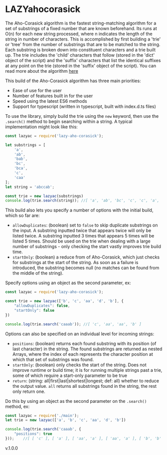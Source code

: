# LAZYahocorasick

The Aho-Corasick algorithm is the fastest string-matching algorithm for a set of substrings of a fixed number that are known beforehand. Its runs at O(n) for each new string processed, where n indicates the length of the string in number of characters. This is accomplished by first building a 'trie' or 'tree' from the number of substrings that are to be matched to the string. Each substring is broken down into constituent characters and a trie built up. The trie includes the 'child' characters that follow (stored in the 'dict' object of the script) and the 'suffix' characters that list the identical suffixes at any point on the trie (stored in the 'suffix' object of the script). You can read more about the algorithm [here](https://en.wikipedia.org/wiki/Aho%E2%80%93Corasick_algorithm)

This build of the Aho-Corasick algorithm has three main priorities:
- Ease of use for the user
- Number of features built in for the user
- Speed using the latest ES6 methods
- Support for typescript (written in typescript, built with index.d.ts files)

To use the library, simply build the trie using the `new` keyword, then use the `.search()` method to begin searching within a string. A typical implementation might look like this:

```js
const lazyac = require('lazy-aho-corasick');

let substrings = [
    'a',
    'ab',
    'bab',
    'bc',
    'bca',
    'c',
    'caa'
];
let string = 'abccab';

const trie = new lazyac(substrings)
console.log(trie.search(string)); //[ 'a', 'ab', 'bc', 'c', 'c', 'a', 'ab']
```

This build also lets you specify a number of options with the initial build, which so far are:

- `allowDuplicates`: (boolean) set to `false` to skip duplicate substrings on the input. A substring inputted twice that appears twice will only be listed twice. A substring inputted 3 times that appears 5 times will be listed 5 times. Should be used on the trie when dealing with a large number of substrings - only checking the start vastly improves trie build time.
- `startOnly`: (boolean) a reduce from of Aho-Corasick, which just checks for substrings at the start of the string. As soon as a failure is introduced, the substring becomes null (no matches can be found from the middle of the string).

Specify options using an object as the second parameter, ex:

```js
const lazyac = require('lazy-aho-corasick');

const trie = new lazyac(['b', 'c', 'aa', 'd', 'b'], {
    "allowDuplicates": false,
    "startOnly": false
})

console.log(trie.search('caaab')); //[ 'c', 'aa', 'aa', 'b' ]
```

Options can also be specified on an individual level for incoming strings:

- `positions`: (boolean) returns each found substring with its position (of last character) in the string. The found substrings are returned as nested Arrays, where the index of each represents the character position at which that set of substrings was found.
- `startOnly`: (boolean) only checks the start of the string. Does not improve runtime or build time; it is for running multiple strings past a trie, some of which require a start-only parameter to be true
- `return`: (string: all|first|last|shortest|longest; def: all) whether to reduce the output value. `all` returns all substrings found in the string, the rest only return one.

Do this by using an object as the second parameter on the `.search()` method, ex:

```js
const lazyac = require('./main');
let trie = new lazyac(['a', 'b', 'c', 'aa', 'd', 'b'])

console.log(trie.search('caaab', {
    "positions": true
}));    //[ [ 'c' ], [ 'a' ], [ 'aa', 'a' ], [ 'aa', 'a' ], [ 'b', 'b' ] ]
```

v.1.0.0